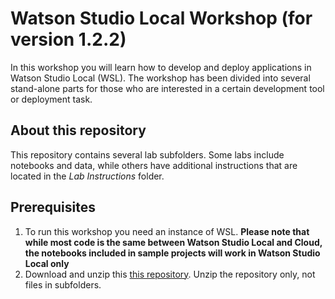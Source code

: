 # Watson Studio Local Workshop (for version 1.2.2)
In this workshop you will learn how to develop and deploy applications in Watson Studio Local (WSL). The workshop has been divided into several stand-alone parts for those who are interested in a certain development tool or deployment task. 

## About this repository
This repository contains several lab subfolders. Some labs include notebooks and data, while others have additional instructions that are located in the *Lab Instructions* folder. 

## Prerequisites 
1. To run this workshop you need an instance of WSL. **Please note that while most code is the same between Watson Studio Local and Cloud, the notebooks included in sample projects will work in Watson Studio Local only**
2. Download and unzip this [this repository](https://codeload.github.com/elenalowery/WSL-Workshop/zip/master). Unzip the repository only, not files in subfolders. 

